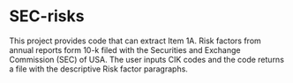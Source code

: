 # SEC-risks
This project provides code that can extract Item 1A. Risk factors from annual reports form 10-k filed with the Securities and Exchange Commission (SEC) of USA. The user inputs CIK codes and the code returns a file with the descriptive Risk factor paragraphs. 
